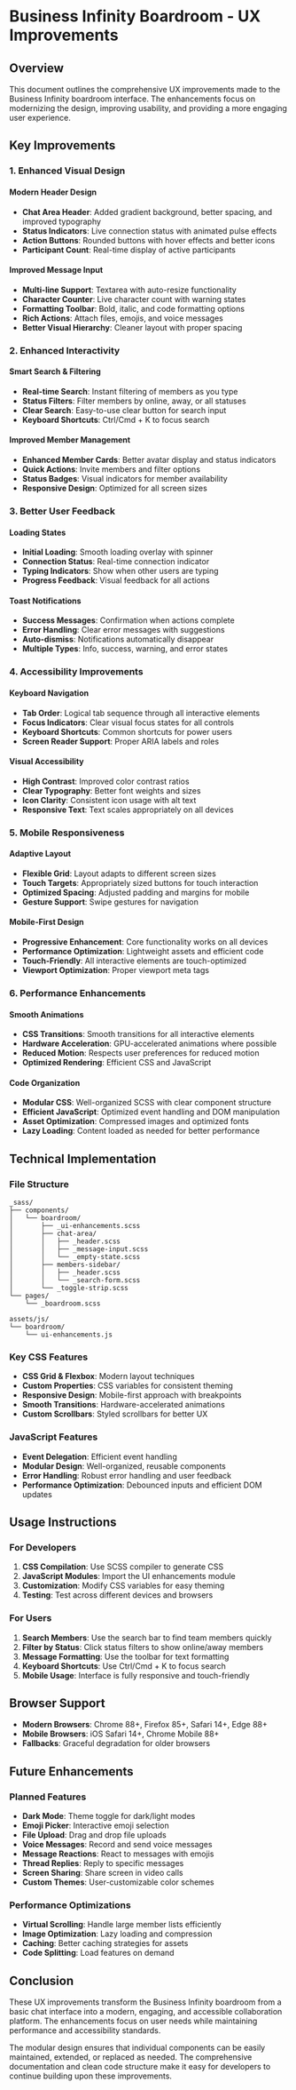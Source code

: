 # Business Infinity Boardroom - UX Improvements

## Overview

This document outlines the comprehensive UX improvements made to the Business Infinity boardroom interface. The enhancements focus on modernizing the design, improving usability, and providing a more engaging user experience.

## Key Improvements

### 1. Enhanced Visual Design

#### Modern Header Design
- **Chat Area Header**: Added gradient background, better spacing, and improved typography
- **Status Indicators**: Live connection status with animated pulse effects
- **Action Buttons**: Rounded buttons with hover effects and better icons
- **Participant Count**: Real-time display of active participants

#### Improved Message Input
- **Multi-line Support**: Textarea with auto-resize functionality
- **Character Counter**: Live character count with warning states
- **Formatting Toolbar**: Bold, italic, and code formatting options
- **Rich Actions**: Attach files, emojis, and voice messages
- **Better Visual Hierarchy**: Cleaner layout with proper spacing

### 2. Enhanced Interactivity

#### Smart Search & Filtering
- **Real-time Search**: Instant filtering of members as you type
- **Status Filters**: Filter members by online, away, or all statuses
- **Clear Search**: Easy-to-use clear button for search input
- **Keyboard Shortcuts**: Ctrl/Cmd + K to focus search

#### Improved Member Management
- **Enhanced Member Cards**: Better avatar display and status indicators
- **Quick Actions**: Invite members and filter options
- **Status Badges**: Visual indicators for member availability
- **Responsive Design**: Optimized for all screen sizes

### 3. Better User Feedback

#### Loading States
- **Initial Loading**: Smooth loading overlay with spinner
- **Connection Status**: Real-time connection indicator
- **Typing Indicators**: Show when other users are typing
- **Progress Feedback**: Visual feedback for all actions

#### Toast Notifications
- **Success Messages**: Confirmation when actions complete
- **Error Handling**: Clear error messages with suggestions
- **Auto-dismiss**: Notifications automatically disappear
- **Multiple Types**: Info, success, warning, and error states

### 4. Accessibility Improvements

#### Keyboard Navigation
- **Tab Order**: Logical tab sequence through all interactive elements
- **Focus Indicators**: Clear visual focus states for all controls
- **Keyboard Shortcuts**: Common shortcuts for power users
- **Screen Reader Support**: Proper ARIA labels and roles

#### Visual Accessibility
- **High Contrast**: Improved color contrast ratios
- **Clear Typography**: Better font weights and sizes
- **Icon Clarity**: Consistent icon usage with alt text
- **Responsive Text**: Text scales appropriately on all devices

### 5. Mobile Responsiveness

#### Adaptive Layout
- **Flexible Grid**: Layout adapts to different screen sizes
- **Touch Targets**: Appropriately sized buttons for touch interaction
- **Optimized Spacing**: Adjusted padding and margins for mobile
- **Gesture Support**: Swipe gestures for navigation

#### Mobile-First Design
- **Progressive Enhancement**: Core functionality works on all devices
- **Performance Optimization**: Lightweight assets and efficient code
- **Touch-Friendly**: All interactive elements are touch-optimized
- **Viewport Optimization**: Proper viewport meta tags

### 6. Performance Enhancements

#### Smooth Animations
- **CSS Transitions**: Smooth transitions for all interactive elements
- **Hardware Acceleration**: GPU-accelerated animations where possible
- **Reduced Motion**: Respects user preferences for reduced motion
- **Optimized Rendering**: Efficient CSS and JavaScript

#### Code Organization
- **Modular CSS**: Well-organized SCSS with clear component structure
- **Efficient JavaScript**: Optimized event handling and DOM manipulation
- **Asset Optimization**: Compressed images and optimized fonts
- **Lazy Loading**: Content loaded as needed for better performance

## Technical Implementation

### File Structure
```
_sass/
├── components/
│   └── boardroom/
│       ├── _ui-enhancements.scss
│       ├── chat-area/
│       │   ├── _header.scss
│       │   ├── _message-input.scss
│       │   └── _empty-state.scss
│       ├── members-sidebar/
│       │   ├── _header.scss
│       │   └── _search-form.scss
│       └── _toggle-strip.scss
└── pages/
    └── _boardroom.scss

assets/js/
└── boardroom/
    └── ui-enhancements.js
```

### Key CSS Features
- **CSS Grid & Flexbox**: Modern layout techniques
- **Custom Properties**: CSS variables for consistent theming
- **Responsive Design**: Mobile-first approach with breakpoints
- **Smooth Transitions**: Hardware-accelerated animations
- **Custom Scrollbars**: Styled scrollbars for better UX

### JavaScript Features
- **Event Delegation**: Efficient event handling
- **Modular Design**: Well-organized, reusable components
- **Error Handling**: Robust error handling and user feedback
- **Performance Optimization**: Debounced inputs and efficient DOM updates

## Usage Instructions

### For Developers
1. **CSS Compilation**: Use SCSS compiler to generate CSS
2. **JavaScript Modules**: Import the UI enhancements module
3. **Customization**: Modify CSS variables for easy theming
4. **Testing**: Test across different devices and browsers

### For Users
1. **Search Members**: Use the search bar to find team members quickly
2. **Filter by Status**: Click status filters to show online/away members
3. **Message Formatting**: Use the toolbar for text formatting
4. **Keyboard Shortcuts**: Use Ctrl/Cmd + K to focus search
5. **Mobile Usage**: Interface is fully responsive and touch-friendly

## Browser Support

- **Modern Browsers**: Chrome 88+, Firefox 85+, Safari 14+, Edge 88+
- **Mobile Browsers**: iOS Safari 14+, Chrome Mobile 88+
- **Fallbacks**: Graceful degradation for older browsers

## Future Enhancements

### Planned Features
- **Dark Mode**: Theme toggle for dark/light modes
- **Emoji Picker**: Interactive emoji selection
- **File Upload**: Drag and drop file uploads
- **Voice Messages**: Record and send voice messages
- **Message Reactions**: React to messages with emojis
- **Thread Replies**: Reply to specific messages
- **Screen Sharing**: Share screen in video calls
- **Custom Themes**: User-customizable color schemes

### Performance Optimizations
- **Virtual Scrolling**: Handle large member lists efficiently
- **Image Optimization**: Lazy loading and compression
- **Caching**: Better caching strategies for assets
- **Code Splitting**: Load features on demand

## Conclusion

These UX improvements transform the Business Infinity boardroom from a basic chat interface into a modern, engaging, and accessible collaboration platform. The enhancements focus on user needs while maintaining performance and accessibility standards.

The modular design ensures that individual components can be easily maintained, extended, or replaced as needed. The comprehensive documentation and clean code structure make it easy for developers to continue building upon these improvements.
